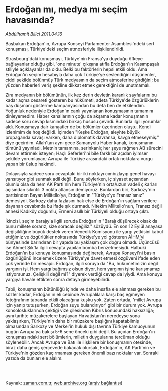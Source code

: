 # Erdoğan mı, medya mı seçim havasında?

*Abdülhamit Bilici 2011.04.16*

<td class="columnist-detail">
<p>Başbakan Erdoğan'ın, Avrupa Konseyi Parlamenter Asamblesi'ndeki sert konuşması, Türkiye'deki seçim atmosferiyle ilişkilendirildi.</p>
<p>
<div id="haberMetinDiv">
<p>Strasbourg'daki konuşmayı, Türkiye'nin Fransa'ya duyduğu öfkeye bağlayanlar olduğu gibi, 'one minute' çıkışına atıfla Erdoğan'ın Kasımpaşalı stiliyle açıklayanlar da oldu. Belki bu faktörlerin hepsi etkili oldu. Ama Erdoğan'ın seçim hesabıyla daha çok Türkiye'ye seslendiğini düşünenler, ciddi şekilde bölünmüş Türk medyasının da seçim atmosferine girdiğini; bu yüzden haberleri veriş şekline dikkat etmek gerektiğini de unutmamalı.
<p>Zira medyanın bir bölümünün, ilk kez derin devletin karanlık sayfalarını bu kadar açma cesareti gösteren bu hükümeti, adeta Türkiye'de özgürlüklerin baş düşmanı gösterme kampanyasından bu defa ben de etkilendim. Yoğunluk nedeniyle Erdoğan'ın canlı yayınlanan konuşmasının tamamını dinleyemedim. Haber kanallarının çoğu da akşama kadar konuşmanın sadece soru cevap kısmındaki birkaç hususu çevirdi. Bunlarla ilgili yorumlar aldı. Konuşmaya dair kanaatler de bu bölümler üzerinden oluştu. Kendi izlenimim de hoş değildi. İçimden "Keşke Erdoğan, aleyhte büyük propaganda savaşı varken, daha diplomatik davransa, kavga etmeseymiş." diye geçirdim. Allah'tan aynı gece Samanyolu Haber kanalı, konuşmanın tümünü yayınladı. Metnin tamamına, serinkanlı; her şeye rağmen AB sürecini devam ettirmek isteyen; Haçlı Seferleri'ni bile farklı bir açıdan iyimser şekilde yorumlayan; Avrupa ile Türkiye arasındaki ortak noktalara vurgu yapan bir üslup hakimdi.
<p>Dolayısıyla sadece soru cevaptaki bir iki noktayı cımbızlayıp genel havayı yansıtıyor gibi sunmak adil değil. Bunu söylerken, iç siyaset açısından olumlu olsa da hem AK Parti'nin hem Türkiye'nin orta/uzun vadeli çıkarları açısından sıkıntılı 3 nokta atlansın demiyoruz. Bunlardan biri, Sarkozy'nin partisinden Bayan Militello'ya, Erdoğan'ın "Türkiye'ye Fransız'sınız" demesiydi. Sarkozy daha fazlasını hak etse de Erdoğan'ın sağlam verilere dayanan cevabında bu ifade şık durmadı. Nitekim Militello'nun, Fransız değil annesi Kadıköy doğumlu, Ermeni asıllı bir Türkiyeli olduğu ortaya çıktı.
<p>İkincisi, seçim barajıyla ilgili soruda Erdoğan'ın "Barajı düşürecek olsak da bunu millete sorarız, size soracak değiliz." sözüydü. En son 12 Eylül anayasa değişikliğine büyük destek veren Venedik Komisyonu ile yargı yetkisini kabul ettiğimiz ve özgürlükler noktasında Türkiye'ye yol gösteren AİHM'yi bünyesinde barındıran bir yapıda bu yaklaşım çok doğru olmadı. Üçüncüsü ise Ahmet Şık'la ilgili cevapta yapılan bomba benzetmesiydi. Halbuki Erdoğan'ın bu konuya konuşmasında değinerek, Avrupa Konseyi'ni basın özgürlüğünü incelemek üzere Türkiye'ye davet etmesi özgüveni ifade eden çok yerinde bir mesajdı. Erdoğan, ilgili soruya da "Bu, hükümetimizin değil yargının işi. Hem yargı bağımsız olsun diyor, hem yargının işine karışmamızı istiyorsunuz. Çelişkili değil mi?" diyerek verdiği cevap da iyiydi. Ama konuyu yargıya havale ettikten sonra detaya girmeyebilirdi. 
<p>Tabii, konuşmanın bütünlüğü içinde ve daha insafla ele alınması gereken bu sözler kadar, Erdoğan'ın eli cebinde Avrupalılara karşı baş eğmeyen fotoğrafının tabanda etkili olacağına kuşku yok. Zaten ortada, 'millet Avrupa için yanıp tutuşurken, Erdoğan suyu bulandırıyor' gibi bir durum yok. Avrupa konsolosluklarında çektiği vize çilesinden Kıbrıs konusundaki haksızlığa; aynı tarihte müzakerelere başlayan Hırvatistan'ın neredeyse sona yaklaşırken, Türkiye'nin daha bir müzakere başlığını kapatabilmiş olmasından Sarkozy ve Merkel'in hukuk dışı tavrına Türkiye kamuoyunun bugün Avrupa'ya bakışı 5-6 sene önceki gibi değil. Bu açıdan Erdoğan'ın konuşmasındaki sert bölümlerin, milletin duygularına tercüman olduğu söylenebilir. Ancak Avrupa ve Batı ile ilişkilere bir konuşmanın ötesinde, biraz daha geniş çerçevede bakacak olursak, Erdoğan'ın, AK Parti'nin ve Türkiye'nin gözden kaçırmaması gereken önemli bazı noktalar var. Sonraki yazıda da bunları ele alalım. </p></p></p></p></p></div>
</p>


<p><br>
		 </br></p></td>

Kaynak: [zaman.com.tr](http://zaman.com.tr/yazar.do?yazino=1122106), [web.archive.org (arşiv bağlantısı)](http://web.archive.org/web/20110427141449/http://www.zaman.com.tr:80/yazar.do?yazino=1122106)
